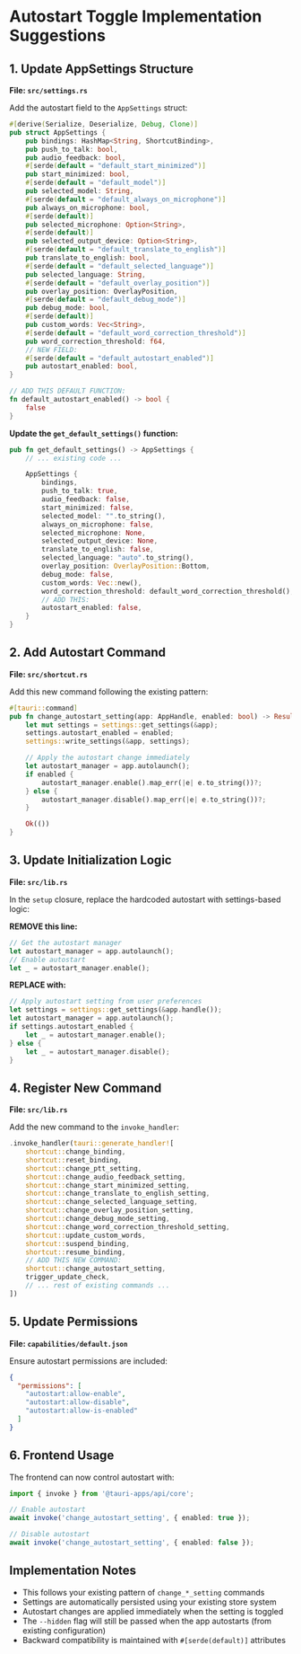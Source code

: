 # Autostart Toggle Implementation Suggestions

## 1. Update AppSettings Structure

**File: `src/settings.rs`**

Add the autostart field to the `AppSettings` struct:

```rust
#[derive(Serialize, Deserialize, Debug, Clone)]
pub struct AppSettings {
    pub bindings: HashMap<String, ShortcutBinding>,
    pub push_to_talk: bool,
    pub audio_feedback: bool,
    #[serde(default = "default_start_minimized")]
    pub start_minimized: bool,
    #[serde(default = "default_model")]
    pub selected_model: String,
    #[serde(default = "default_always_on_microphone")]
    pub always_on_microphone: bool,
    #[serde(default)]
    pub selected_microphone: Option<String>,
    #[serde(default)]
    pub selected_output_device: Option<String>,
    #[serde(default = "default_translate_to_english")]
    pub translate_to_english: bool,
    #[serde(default = "default_selected_language")]
    pub selected_language: String,
    #[serde(default = "default_overlay_position")]
    pub overlay_position: OverlayPosition,
    #[serde(default = "default_debug_mode")]
    pub debug_mode: bool,
    #[serde(default)]
    pub custom_words: Vec<String>,
    #[serde(default = "default_word_correction_threshold")]
    pub word_correction_threshold: f64,
    // NEW FIELD:
    #[serde(default = "default_autostart_enabled")]
    pub autostart_enabled: bool,
}

// ADD THIS DEFAULT FUNCTION:
fn default_autostart_enabled() -> bool {
    false
}
```

**Update the `get_default_settings()` function:**

```rust
pub fn get_default_settings() -> AppSettings {
    // ... existing code ...

    AppSettings {
        bindings,
        push_to_talk: true,
        audio_feedback: false,
        start_minimized: false,
        selected_model: "".to_string(),
        always_on_microphone: false,
        selected_microphone: None,
        selected_output_device: None,
        translate_to_english: false,
        selected_language: "auto".to_string(),
        overlay_position: OverlayPosition::Bottom,
        debug_mode: false,
        custom_words: Vec::new(),
        word_correction_threshold: default_word_correction_threshold(),
        // ADD THIS:
        autostart_enabled: false,
    }
}
```

## 2. Add Autostart Command

**File: `src/shortcut.rs`**

Add this new command following the existing pattern:

```rust
#[tauri::command]
pub fn change_autostart_setting(app: AppHandle, enabled: bool) -> Result<(), String> {
    let mut settings = settings::get_settings(&app);
    settings.autostart_enabled = enabled;
    settings::write_settings(&app, settings);

    // Apply the autostart change immediately
    let autostart_manager = app.autolaunch();
    if enabled {
        autostart_manager.enable().map_err(|e| e.to_string())?;
    } else {
        autostart_manager.disable().map_err(|e| e.to_string())?;
    }

    Ok(())
}
```

## 3. Update Initialization Logic

**File: `src/lib.rs`**

In the `setup` closure, replace the hardcoded autostart with settings-based logic:

**REMOVE this line:**
```rust
// Get the autostart manager
let autostart_manager = app.autolaunch();
// Enable autostart
let _ = autostart_manager.enable();
```

**REPLACE with:**
```rust
// Apply autostart setting from user preferences
let settings = settings::get_settings(&app.handle());
let autostart_manager = app.autolaunch();
if settings.autostart_enabled {
    let _ = autostart_manager.enable();
} else {
    let _ = autostart_manager.disable();
}
```

## 4. Register New Command

**File: `src/lib.rs`**

Add the new command to the `invoke_handler`:

```rust
.invoke_handler(tauri::generate_handler![
    shortcut::change_binding,
    shortcut::reset_binding,
    shortcut::change_ptt_setting,
    shortcut::change_audio_feedback_setting,
    shortcut::change_start_minimized_setting,
    shortcut::change_translate_to_english_setting,
    shortcut::change_selected_language_setting,
    shortcut::change_overlay_position_setting,
    shortcut::change_debug_mode_setting,
    shortcut::change_word_correction_threshold_setting,
    shortcut::update_custom_words,
    shortcut::suspend_binding,
    shortcut::resume_binding,
    // ADD THIS NEW COMMAND:
    shortcut::change_autostart_setting,
    trigger_update_check,
    // ... rest of existing commands ...
])
```

## 5. Update Permissions

**File: `capabilities/default.json`**

Ensure autostart permissions are included:

```json
{
  "permissions": [
    "autostart:allow-enable",
    "autostart:allow-disable", 
    "autostart:allow-is-enabled"
  ]
}
```

## 6. Frontend Usage

The frontend can now control autostart with:

```typescript
import { invoke } from '@tauri-apps/api/core';

// Enable autostart
await invoke('change_autostart_setting', { enabled: true });

// Disable autostart
await invoke('change_autostart_setting', { enabled: false });
```

## Implementation Notes

- This follows your existing pattern of `change_*_setting` commands
- Settings are automatically persisted using your existing store system
- Autostart changes are applied immediately when the setting is toggled
- The `--hidden` flag will still be passed when the app autostarts (from existing configuration)
- Backward compatibility is maintained with `#[serde(default)]` attributes
